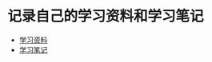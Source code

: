 # 记录自己的学习资料和学习笔记

- [学习资料](https://github.com/kenhour/Study_Notes/blob/main/res_index.md)
- [学习笔记](https://github.com/kenhour/Study_Notes/blob/main/note_index.md)



